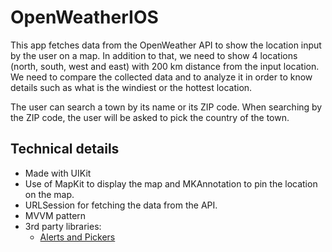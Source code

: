 # OpenWeatherIOS

This app fetches data from the OpenWeather API to show the location input by the user on a map. In addition to that, we need to show 4 locations (north, south, west and east) with 200 km distance from the input location. We need to compare the collected data and to analyze it in order to know details such as what is the windiest or the hottest location.

The user can search a town by its name or its ZIP code. When searching by the ZIP code, the user will be asked to pick the country of the town.

## Technical details
- Made with UIKit
- Use of MapKit to display the map and MKAnnotation to pin the location on the map.
- URLSession for fetching the data from the API.
- MVVM pattern
- 3rd party libraries:
    - [Alerts and Pickers](https://github.com/MahmoudMMB/MMBAlertsPickers)

